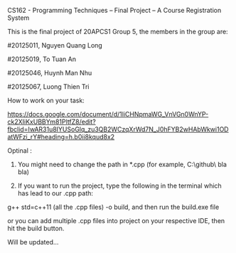 CS162 - Programming Techniques – Final Project – A Course Registration System

This is the final project of 20APCS1 Group 5, the members in the group are:

#20125011, Nguyen Quang Long
 
#20125019, To Tuan An

#20125046, Huynh Man Nhu

#20125067, Luong Thien Tri

How to work on your task:

https://docs.google.com/document/d/1liCHNpmaWG_VnVGn0WnYP-ck2XIiKxUBBYm81PltfZ8/edit?fbclid=IwAR31u8IYUSoGlq_zu3QB2WCzqXrWd7N_J0hFYB2wHAbWkwi1ODatWFzi_rY#heading=h.b0ii8kqud8x2

Optinal : 

1. You might need to change the path in \*.cpp (for example, C:\\github\\ bla bla)

2. If you want to run the project, type the following in the terminal which has lead to our .cpp path:

g++ std=c++11 (all the .cpp files) -o build, and then run the build.exe file

or you can add multiple .cpp files into project on your respective IDE, then hit the build button.

Will be updated...

 
